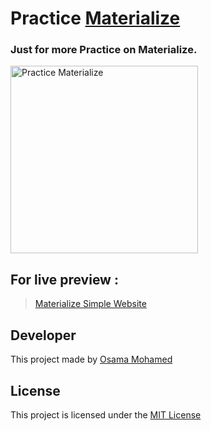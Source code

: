 # Practice [Materialize](https://osama-mohamed.github.io/materialize_practice)
### Just for more Practice on Materialize.

[<img src="https://materializecss.com/res/materialize.svg" width="300" title="Practice Materialize" >](https://github.com/osama-mohamed)



## For live preview :
> [Materialize Simple Website](https://osama-mohamed.github.io/materialize_practice)


## Developer
This project made by [Osama Mohamed](https://www.facebook.com/osama.mohamed.ms)

## License
This project is licensed under the [MIT License](https://opensource.org/licenses/MIT)
